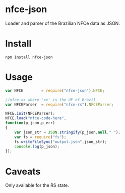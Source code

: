 # nfce-json
Loader and parser of the Brazilian NFCe data as JSON.

# Install

`npm install nfce-json`

# Usage  
  
```js
var NFCE 		= require("nfce-json").NFCE;

//nfce-xx where 'xx' is the UF of Brazil
var NFCEParser  = require("nfce-rs").NFCEParser; 

NFCE.init(NFCEParser);
NFCE.load("nfce-code-here",
function(p_json,p_err)
{
	var json_str = JSON.stringify(p_json,null," ");
	var fs = require("fs");
	fs.writeFileSync("output.json",json_str);
	console.log(p_json);
});
```

# Caveats

 Only available for the RS state.
